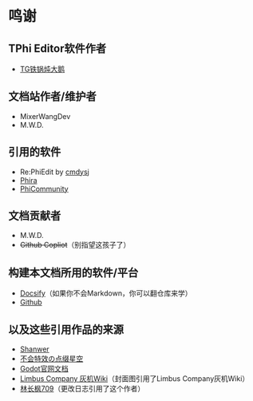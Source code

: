 # 鸣谢

## TPhi Editor软件作者

* [TG铁锅炖大鹅](https://space.bilibili.com/508557497)

## 文档站作者/维护者

* MixerWangDev
* M.W.D.

## 引用的软件

* Re:PhiEdit by [cmdysj](https://space.bilibili.com/252635690)
* [Phira](https://github.com/Teamflos/Phira)
* [PhiCommunity](https://github.com/Yuameshi/PhiCommunity)

## 文档贡献者

* M.W.D.
* ~~Github Copliot~~（别指望这孩子了）

## 构建本文档所用的软件/平台

* [Docsify](https://docsify.js.org/)（如果你不会Markdown，你可以翻仓库来学）
* [Github](https://github.com)

## 以及这些引用作品的来源

* [Shanwer](https://blog.shanwer.top)
* [不会特效の点缀星空](https://space.bilibili.com/1792961650)
* [Godot官网文档](https://docs.godotengine.org/zh-cn)
* [Limbus Company 灰机Wiki](https://limbuscompany.huijiwiki.com)（封面图引用了Limbus Company灰机Wiki）
* [林长枫709](https://space.bilibili.com/9202840)（更改日志引用了这个作者）

